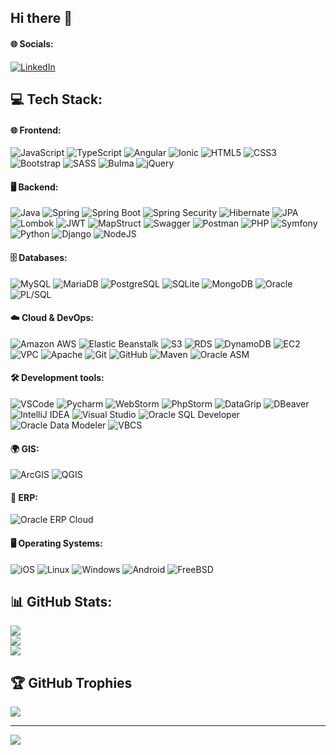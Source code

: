 ## Hi there 👋

<!--
**sgero/sgero** is a ✨ _special_ ✨ repository because its `README.md` (this file) appears on your GitHub profile.

Here are some ideas to get you started:

- 🔭 I’m currently working on ...
- 🌱 I’m currently learning ...
- 👯 I’m looking to collaborate on ...
- 🤔 I’m looking for help with ...
- 💬 Ask me about ...
- 📫 How to reach me: ...
- 😄 Pronouns: ...
- ⚡ Fun fact: ...
-->

#### 🌐 Socials:
[![LinkedIn](https://img.shields.io/badge/LinkedIn-%230077B5.svg?logo=linkedin&logoColor=white)](https://www.linkedin.com/in/sebasgarciag/)




## 💻 Tech Stack:

#### 🌐 Frontend:
![JavaScript](https://img.shields.io/badge/javascript-%23323330.svg?style=for-the-badge&logo=javascript&logoColor=%23F7DF1E)
![TypeScript](https://img.shields.io/badge/typescript-%23007ACC.svg?style=for-the-badge&logo=typescript&logoColor=white)
![Angular](https://img.shields.io/badge/angular-%23DD0031.svg?style=for-the-badge&logo=angular&logoColor=white)
![Ionic](https://img.shields.io/badge/Ionic-%234388FC.svg?style=for-the-badge&logo=ionic&logoColor=white)
![HTML5](https://img.shields.io/badge/html5-%23E34F26.svg?style=for-the-badge&logo=html5&logoColor=white)
![CSS3](https://img.shields.io/badge/css3-%231572B6.svg?style=for-the-badge&logo=css3&logoColor=white)
![Bootstrap](https://img.shields.io/badge/bootstrap-%238511FA.svg?style=for-the-badge&logo=bootstrap&logoColor=white)
![SASS](https://img.shields.io/badge/SASS-hotpink.svg?style=for-the-badge&logo=SASS&logoColor=white)
![Bulma](https://img.shields.io/badge/Bulma-00D1B2?style=for-the-badge&logo=bulma&logoColor=white)
![jQuery](https://img.shields.io/badge/jquery-%230769AD.svg?style=for-the-badge&logo=jquery&logoColor=white)

#### 🖥 Backend:
![Java](https://img.shields.io/badge/java-%23ED8B00.svg?style=for-the-badge&logo=openjdk&logoColor=white)
![Spring](https://img.shields.io/badge/spring-%236DB33F.svg?style=for-the-badge&logo=spring&logoColor=white)
![Spring Boot](https://img.shields.io/badge/springboot-%236DB33F.svg?style=for-the-badge&logo=spring-boot&logoColor=white)
![Spring Security](https://img.shields.io/badge/Spring%20Security-%236DB33F.svg?style=for-the-badge&logo=spring&logoColor=white)
![Hibernate](https://img.shields.io/badge/hibernate-%231B72BE.svg?style=for-the-badge&logo=hibernate&logoColor=white)
![JPA](https://img.shields.io/badge/JPA-%23F4D03F.svg?style=for-the-badge&logo=hibernate&logoColor=white)
![Lombok](https://img.shields.io/badge/Lombok-%234E9CAF.svg?style=for-the-badge&logo=lombok&logoColor=white)
![JWT](https://img.shields.io/badge/JWT-%23419EFC.svg?style=for-the-badge&logo=json-web-tokens&logoColor=white)
![MapStruct](https://img.shields.io/badge/MapStruct-%23691D8C.svg?style=for-the-badge&logo=mapstruct&logoColor=white)
![Swagger](https://img.shields.io/badge/Swagger-%2385EA2D.svg?style=for-the-badge&logo=swagger&logoColor=white)
![Postman](https://img.shields.io/badge/Postman-%23FF6C37.svg?style=for-the-badge&logo=postman&logoColor=white)
![PHP](https://img.shields.io/badge/php-%23777BB4.svg?style=for-the-badge&logo=php&logoColor=white)
![Symfony](https://img.shields.io/badge/symfony-%23000000.svg?style=for-the-badge&logo=symfony&logoColor=white)
![Python](https://img.shields.io/badge/python-%233776AB.svg?style=for-the-badge&logo=python&logoColor=white)
![Django](https://img.shields.io/badge/django-%23092E20.svg?style=for-the-badge&logo=django&logoColor=white)
![NodeJS](https://img.shields.io/badge/node.js-6DA55F?style=for-the-badge&logo=node.js&logoColor=white)

#### 🗄 Databases:
![MySQL](https://img.shields.io/badge/mysql-%2300000f.svg?style=for-the-badge&logo=mysql&logoColor=white)
![MariaDB](https://img.shields.io/badge/mariadb-%23007599.svg?style=for-the-badge&logo=mariadb&logoColor=white)
![PostgreSQL](https://img.shields.io/badge/postgresql-%23336791.svg?style=for-the-badge&logo=postgresql&logoColor=white)
![SQLite](https://img.shields.io/badge/sqlite-%23007494.svg?style=for-the-badge&logo=sqlite&logoColor=white)
![MongoDB](https://img.shields.io/badge/mongodb-%2347A248.svg?style=for-the-badge&logo=mongodb&logoColor=white)
![Oracle](https://img.shields.io/badge/oracle-%23F00000.svg?style=for-the-badge&logo=oracle&logoColor=white)
![PL/SQL](https://img.shields.io/badge/pl--sql-%23F00000.svg?style=for-the-badge&logo=oracle&logoColor=white)

#### ☁️ Cloud & DevOps:
![Amazon AWS](https://img.shields.io/badge/Amazon%20AWS-%23FF9900.svg?style=for-the-badge&logo=amazon-aws&logoColor=white)
![Elastic Beanstalk](https://img.shields.io/badge/Elastic%20Beanstalk-%23FF9900.svg?style=for-the-badge&logo=amazon-aws&logoColor=white)
![S3](https://img.shields.io/badge/Amazon%20S3-%23FF9900.svg?style=for-the-badge&logo=amazon-s3&logoColor=white)
![RDS](https://img.shields.io/badge/Amazon%20RDS-%23FF9900.svg?style=for-the-badge&logo=amazon-aws&logoColor=white)
![DynamoDB](https://img.shields.io/badge/Amazon%20DynamoDB-%234B5C49.svg?style=for-the-badge&logo=amazon-dynamodb&logoColor=white)
![EC2](https://img.shields.io/badge/Amazon%20EC2-%23FF9900.svg?style=for-the-badge&logo=amazon-ec2&logoColor=white)
![VPC](https://img.shields.io/badge/Amazon%20VPC-%23FF9900.svg?style=for-the-badge&logo=amazon-aws&logoColor=white)
![Apache](https://img.shields.io/badge/apache-%23D42029.svg?style=for-the-badge&logo=apache&logoColor=white)
![Git](https://img.shields.io/badge/Git-fc6d26?style=for-the-badge&logo=git&logoColor=white)
![GitHub](https://img.shields.io/badge/GitHub-%23181717.svg?style=for-the-badge&logo=github&logoColor=white)
![Maven](https://img.shields.io/badge/Apache%20Maven-C71A36?style=for-the-badge&logo=Apache%20Maven&logoColor=white)
![Oracle ASM](https://img.shields.io/badge/Oracle%20ASM-%23F00000.svg?style=for-the-badge&logo=oracle&logoColor=white)

#### 🛠 Development tools:
![VSCode](https://img.shields.io/badge/VSCode-%23007ACC.svg?style=for-the-badge&logo=visual-studio-code&logoColor=white)
![Pycharm](https://img.shields.io/badge/PyCharm-%23009639.svg?style=for-the-badge&logo=pycharm&logoColor=white)
![WebStorm](https://img.shields.io/badge/WebStorm-%230073AC.svg?style=for-the-badge&logo=webstorm&logoColor=white)
![PhpStorm](https://img.shields.io/badge/PhpStorm-%238D6FD7.svg?style=for-the-badge&logo=phpstorm&logoColor=white)
![DataGrip](https://img.shields.io/badge/DataGrip-%23006C80.svg?style=for-the-badge&logo=datagrip&logoColor=white)
![DBeaver](https://img.shields.io/badge/DBeaver-%23007ACC.svg?style=for-the-badge&logo=dbeaver&logoColor=white)
![IntelliJ IDEA](https://img.shields.io/badge/IntelliJ%20IDEA-%23000000.svg?style=for-the-badge&logo=intellij-idea&logoColor=white)
![Visual Studio](https://img.shields.io/badge/Visual%20Studio-%235C2D91.svg?style=for-the-badge&logo=visual-studio&logoColor=white)
![Oracle SQL Developer](https://img.shields.io/badge/Oracle%20SQL%20Developer-%23F00000.svg?style=for-the-badge&logo=oracle&logoColor=white)
![Oracle Data Modeler](https://img.shields.io/badge/Oracle%20Data%20Modeler-%23F00000.svg?style=for-the-badge&logo=oracle&logoColor=white)
![VBCS](https://img.shields.io/badge/VBCS-%230078D4.svg?style=for-the-badge&logo=oracle&logoColor=white)

#### 🌍 GIS:
![ArcGIS](https://img.shields.io/badge/ArcGIS-%2334A853.svg?style=for-the-badge&logo=arcgis&logoColor=white)
![QGIS](https://img.shields.io/badge/QGIS-%23008484.svg?style=for-the-badge&logo=qgis&logoColor=white)

#### 💼 ERP:
![Oracle ERP Cloud](https://img.shields.io/badge/Oracle%20ERP%20Cloud-%23F00000.svg?style=for-the-badge&logo=oracle&logoColor=white)

#### 🖥 Operating Systems:
![iOS](https://img.shields.io/badge/iOS-000000?style=for-the-badge&logo=ios&logoColor=white)
![Linux](https://img.shields.io/badge/Linux-FCC624?style=for-the-badge&logo=linux&logoColor=black)
![Windows](https://img.shields.io/badge/Windows-0078D6?style=for-the-badge&logo=windows&logoColor=white)
![Android](https://img.shields.io/badge/Android-3DDC84?style=for-the-badge&logo=android&logoColor=white)
![FreeBSD](https://img.shields.io/badge/FreeBSD-AB2B28?style=for-the-badge&logo=freebsd&logoColor=white)




## 📊 GitHub Stats:
![](https://github-readme-stats.vercel.app/api?username=sgero&theme=dark&hide_border=false&include_all_commits=true&count_private=true)<br/>
![](https://github-readme-streak-stats.herokuapp.com/?user=sgero&theme=dark&hide_border=false)<br/>
![](https://github-readme-stats.vercel.app/api/top-langs/?username=sgero&theme=dark&hide_border=false&include_all_commits=true&count_private=true&layout=compact)

## 🏆 GitHub Trophies
![](https://github-profile-trophy.vercel.app/?username=sgero&theme=radical&no-frame=false&no-bg=false&margin-w=4)

---
[![](https://visitcount.itsvg.in/api?id=sgero&icon=0&color=0)](https://visitcount.itsvg.in)

<!-- Proudly created with GPRM ( https://gprm.itsvg.in ) -->
